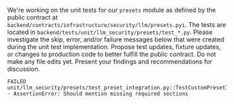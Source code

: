 We're working on the unit tests for our `presets` module as defined by the public contract at `backend/contracts/infrastructure/security/llm/presets.pyi`. The tests are located in `backend/tests/unit/llm_security/presets/test_*.py`. Please investigate the skip, error, and/or failure messages below that were created during the unit test implementation. Propose test updates, fixture updates, or changes to production code to better fulfill the public contract. Do not make any file edits yet. Present your findings and recommendations for discussion.

```
FAILED unit/llm_security/presets/test_preset_integration.py::TestCustomPresetIntegration::test_validation_catches_issues_in_manually_constructed_presets - AssertionError: Should mention missing required sections
``` 